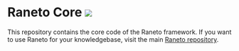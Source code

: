 # Raneto Core [![](https://travis-ci.org/gilbitron/Raneto-Core.svg?branch=master)](https://travis-ci.org/gilbitron/Raneto-Core)

This repository contains the core code of the Raneto framework. If you want to use Raneto for your knowledgebase, visit the main [Raneto repository](https://github.com/gilbitron/Raneto).
